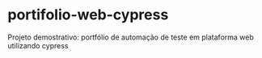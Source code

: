 # portifolio-web-cypress
Projeto demostrativo: portfólio de automação de teste em plataforma web utilizando cypress
